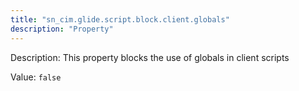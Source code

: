 ```yaml
---
title: "sn_cim.glide.script.block.client.globals"
description: "Property"
---
```


Description: This property blocks the use of globals in client scripts

Value: `false`